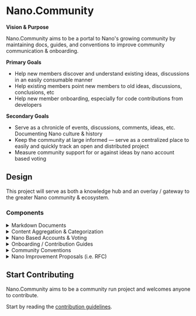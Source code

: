 # Nano.Community

**Vision & Purpose**

Nano.Community aims to be a portal to Nano's growing community by maintaining docs, guides, and conventions to improve community communication & onboarding.

**Primary Goals**

- Help new members discover and understand existing ideas, discussions in an easily consumable manner
- Help existing members point new members to old ideas, discussions, conclusions, etc
- Help new member onboarding, especially for code contributions from developers

**Secondary Goals**

- Serve as a chronicle of events, discussions, comments, ideas, etc. Documenting Nano culture & history
- Keep the community at large informed — serve as a centralized place to easily and quickly track an open and distributed project
- Measure community support for or against ideas by nano account based voting

## Design

This project will serve as both a knowledge hub and an overlay / gateway to the greater Nano community & ecosystem.

### Components

<details>
    <summary>Markdown Documents</summary>

<br/>

A set of community maintained documents made up of guides and wiki-style documents helping to onboard new community members & developers.

<details>
  <summary>Documents Structure</summary>

```
|-- design
|   |-- attack-vectors.md
|   |-- basics.md
|   |-- challenges.md
|   |-- roadmap.md
|   `-- security.md
|-- getting-started-devs
|   |-- tutorials
|   |   `-- overview.md
|   |-- documentation.md
|   |-- getting-started.md
|   |-- integrations.md
|   `-- running-a-node.md
|-- getting-started-users
|   |-- storing
|   |   |-- basics.md
|   |   `-- setup.md
|   |-- acquiring.md
|   |-- basics.md
|   |-- best-practices.md
|   |-- privacy.md
|   `-- using.md
|-- history
|   |-- community
|   |   `-- nano-trade.md
|   `-- overview.md
|-- introduction
|   |-- advantages.md
|   |-- basics.md
|   |-- how-it-works.md
|   |-- investment-thesis.md
|   |-- misconceptions.md
|   `-- why-it-matters.md
|-- community.md
|-- contributing.md
|-- faqs.md
|-- network.md
`-- support.md
```

</details>

</details>

<details>
    <summary>Content Aggregation & Categorization</summary>

<br/>

Automatic content aggregation, indexing, categorization and chronicling.

- Reddit Subreddit
- Reddit User
- Forum
- Discord
- Github

**Topics**

Content can be tagged to a topic to allow for members to easily explore past discussions around a certain topic. Each topic will have a neutral, concise, and high-level summary along with supporting & opposing arguments, and links to all past comments. Topics exist to easily point new members to past conversations as new members will naturally think of things already discussed by past members.

<details>
  <summary>Topics Structure</summary>

```
|-- spam
|   |-- ledger-spam.md
|   |   `-- minimum-account-balances.md
|   `-- congestion-spam.md
|-- tx-prioritization
|   |-- dpow.md
|   |-- fee.md
|   `-- taac-pos4qos.md
|-- attack-vectors.md
|-- consensus.md
|-- economics.md
|-- finality.md
|-- governance.md
|-- micropayments.md
|-- privacy.md
|-- scalability.md
|-- security.md
`-- wallets.md
```

</details>

</details>

<details>
    <summary>Nano Based Accounts & Voting</summary>

<br/>

Nano.Community accounts are a generated key-pair where the public key is signed by the private key pertaining to a nano account. This will allow associating a user's activity to an account on the nano network. The signing process will take place within a wallet (or on the commandline) and will not increase the risk/attack surface for a nano private key. This feature can be used to automate moderation of contributions as well as measuring support for or against certain proposals.

</details>

<details>
    <summary>Onboarding / Contribution Guides</summary>

<br/>

- Nano Documentation
- Nano Reference Implementation
- Nano.Community

</details>

<details>
    <summary>Community Conventions</summary>

<br/>

Community conventions will set forth best practices on how to format/structure posts across various platforms in the nano community.

- Reddit
- Forum
- Discord
- Github

</details>

<details>
    <summary>Nano Improvement Proposals (i.e. RFC)</summary>

<br/>

[needs more research]

See Zach's comments [here](https://www.reddit.com/r/nanocurrency/comments/m8l9j8/building_oss_infrastructure_to_help_improve/gru1unt)

</details>

## Start Contributing

Nano.Community aims to be a community run project and welcomes anyone to contribute.

Start by reading the [contribution guidelines](https://github.com/mistakia/nano-community/blob/main/CONTRIBUTING.md).
